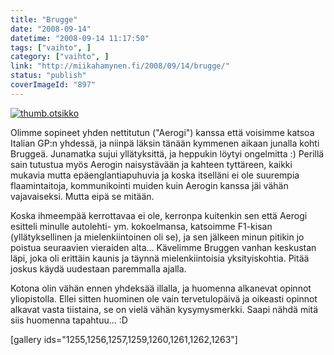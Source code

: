 ```yaml
---
title: "Brugge"
date: "2008-09-14"
datetime: "2008-09-14 11:17:50"
tags: ["vaihto", ]
category: ["vaihto", ]
link: "http://miikahamynen.fi/2008/09/14/brugge/"
status: "publish"
coverImageId: "897"
---
```


[![](http://miikahamynen.fi/wp-content/uploads/2008/09/thumb.otsikko2.jpg "thumb.otsikko")](http://miikahamynen.fi/2008/09/14/brugge/thumb-otsikko-19/)

Olimme sopineet yhden nettitutun ("Aerogi") kanssa että voisimme katsoa Italian GP:n yhdessä, ja niinpä läksin tänään kymmenen aikaan junalla kohti Bruggeä. Junamatka sujui yllätyksittä, ja heppukin löytyi ongelmitta :) Perillä sain tutustua myös Aerogin naisystävään ja kahteen tyttäreen, kaikki mukavia mutta epäenglantiapuhuvia ja koska itselläni ei ole suurempia flaamintaitoja, kommunikointi muiden kuin Aerogin kanssa jäi vähän vajavaiseksi. Mutta eipä se mitään.

Koska ihmeempää kerrottavaa ei ole, kerronpa kuitenkin sen että Aerogi esitteli minulle autolehti- ym. kokoelmansa, katsoimme F1-kisan (yllätyksellinen ja mielenkiintoinen oli se), ja sen jälkeen minun pitikin jo poistua seuraavien vieraiden alta... Kävelimme Bruggen vanhan keskustan läpi, joka oli erittäin kaunis ja täynnä mielenkiintoisia yksityiskohtia. Pitää joskus käydä uudestaan paremmalla ajalla.

Kotona olin vähän ennen yhdeksää illalla, ja huomenna alkanevat opinnot yliopistolla. Ellei sitten huominen ole vain tervetulopäivä ja oikeasti opinnot alkavat vasta tiistaina, se on vielä vähän kysymysmerkki. Saapi nähdä mitä siis huomenna tapahtuu... :D

\[gallery ids="1255,1256,1257,1259,1260,1261,1262,1263"\]
